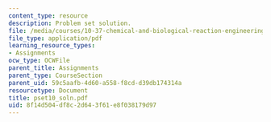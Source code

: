 ```yaml
---
content_type: resource
description: Problem set solution.
file: /media/courses/10-37-chemical-and-biological-reaction-engineering-spring-2007/8f14d504df8c2d643f61e8f038179d97_pset10_soln.pdf
file_type: application/pdf
learning_resource_types:
- Assignments
ocw_type: OCWFile
parent_title: Assignments
parent_type: CourseSection
parent_uid: 59c5aafb-4d60-a558-f8cd-d39db174314a
resourcetype: Document
title: pset10_soln.pdf
uid: 8f14d504-df8c-2d64-3f61-e8f038179d97
---
```

